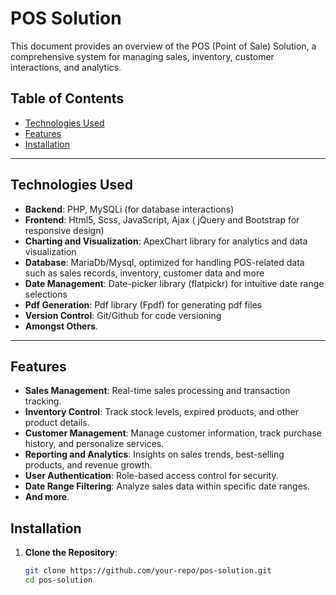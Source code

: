 # POS Solution

This document provides an overview of the POS (Point of Sale) Solution, a comprehensive system for managing sales, inventory, customer interactions, and analytics. 

## Table of Contents
- [Technologies Used](#technologies-used)
- [Features](#features)
- [Installation](#installation)

---

## Technologies Used

- **Backend**: PHP, MySQLi (for database interactions)
- **Frontend**: Html5, Scss, JavaScript, Ajax ( jQuery and Bootstrap for responsive design)
- **Charting and Visualization**: ApexChart library for analytics and data visualization
- **Database**: MariaDb/Mysql, optimized for handling POS-related data such as sales records, inventory, customer data and more
- **Date Management**: Date-picker library (flatpickr) for intuitive date range selections
- **Pdf Generation**: Pdf library (Fpdf) for generating pdf files
- **Version Control**: Git/Github for code versioning
- **Amongst Others**.

---

## Features
- **Sales Management**: Real-time sales processing and transaction tracking.
- **Inventory Control**: Track stock levels, expired products, and other product details.
- **Customer Management**: Manage customer information, track purchase history, and personalize services.
- **Reporting and Analytics**: Insights on sales trends, best-selling products, and revenue growth.
- **User Authentication**: Role-based access control for security.
- **Date Range Filtering**: Analyze sales data within specific date ranges.
- **And more**.

## Installation

1. **Clone the Repository**:
   ```bash
   git clone https://github.com/your-repo/pos-solution.git
   cd pos-solution
   ```